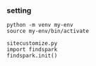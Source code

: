 ### setting
```
python -m venv my-env
source my-env/bin/activate
```

```
sitecustomize.py
import findspark
findspark.init()
```